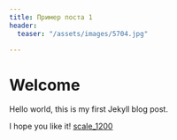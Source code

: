 ```yaml
---
title: Пример поста 1
header:
  teaser: "/assets/images/5704.jpg"

---
```

# Welcome

Hello world, this is my first Jekyll blog post.

I hope you like it! [scale_1200](https://avatars.mds.yandex.net/get-zen_doc/244664/pub_5b25395c3d857800aaba5c81_5b253a754c398b00a9b1ac17/scale_1200 "scale_1200")